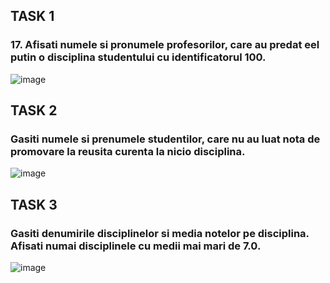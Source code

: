 ## TASK 1
### 17. Afisati numele si pronumele profesorilor, care au predat eel putin o disciplina studentului cu identificatorul 100.
![image](https://user-images.githubusercontent.com/32772799/47265257-e5c5f300-d52d-11e8-9710-3e72229338a2.png)

## TASK 2
### Gasiti numele si prenumele studentilor, care nu au luat nota de promovare la reusita curenta la nicio disciplina.
![image](https://user-images.githubusercontent.com/32772799/47279300-a99b9c80-d5d8-11e8-8085-cfcd8b4fa6fc.png)

## TASK 3
### Gasiti denumirile disciplinelor si media notelor pe disciplina. Afisati numai disciplinele cu medii mai mari de 7.0.
![image](https://user-images.githubusercontent.com/32772799/47269522-b9c76380-d567-11e8-9c71-d8db081c44e1.png)
